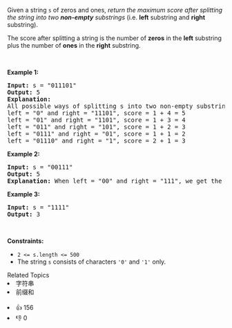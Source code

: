 <p>Given a&nbsp;string <code>s</code>&nbsp;of zeros and ones, <em>return the maximum score after splitting the string into two <strong>non-empty</strong> substrings</em> (i.e. <strong>left</strong> substring and <strong>right</strong> substring).</p>

<p>The score after splitting a string is the number of <strong>zeros</strong> in the <strong>left</strong> substring plus the number of <strong>ones</strong> in the <strong>right</strong> substring.</p>

<p>&nbsp;</p> 
<p><strong class="example">Example 1:</strong></p>

<pre>
<strong>Input:</strong> s = "011101"
<strong>Output:</strong> 5 
<strong>Explanation:</strong> 
All possible ways of splitting s into two non-empty substrings are:
left = "0" and right = "11101", score = 1 + 4 = 5 
left = "01" and right = "1101", score = 1 + 3 = 4 
left = "011" and right = "101", score = 1 + 2 = 3 
left = "0111" and right = "01", score = 1 + 1 = 2 
left = "01110" and right = "1", score = 2 + 1 = 3
</pre>

<p><strong class="example">Example 2:</strong></p>

<pre>
<strong>Input:</strong> s = "00111"
<strong>Output:</strong> 5
<strong>Explanation:</strong> When left = "00" and right = "111", we get the maximum score = 2 + 3 = 5
</pre>

<p><strong class="example">Example 3:</strong></p>

<pre>
<strong>Input:</strong> s = "1111"
<strong>Output:</strong> 3
</pre>

<p>&nbsp;</p> 
<p><strong>Constraints:</strong></p>

<ul> 
 <li><code>2 &lt;= s.length &lt;= 500</code></li> 
 <li>The string <code>s</code> consists of characters <code>'0'</code> and <code>'1'</code> only.</li> 
</ul>

<div><div>Related Topics</div><div><li>字符串</li><li>前缀和</li></div></div><br><div><li>👍 156</li><li>👎 0</li></div>